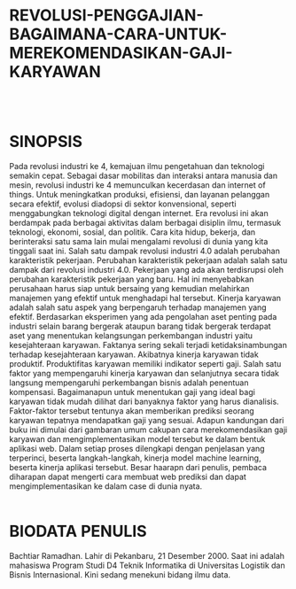 # REVOLUSI-PENGGAJIAN-BAGAIMANA-CARA-UNTUK-MEREKOMENDASIKAN-GAJI-KARYAWAN
<br></br>
# SINOPSIS
Pada revolusi industri ke 4, kemajuan ilmu pengetahuan dan teknologi semakin cepat. Sebagai dasar mobilitas dan interaksi antara manusia dan mesin, revolusi industri ke 4 memunculkan kecerdasan dan internet of things. Untuk meningkatkan produksi, efisiensi, dan layanan pelanggan secara efektif, evolusi diadopsi di sektor konvensional, seperti menggabungkan teknologi digital dengan internet. Era revolusi ini akan berdampak pada berbagai aktivitas dalam berbagai disiplin ilmu, termasuk teknologi, ekonomi, sosial, dan politik. Cara kita hidup, bekerja, dan berinteraksi satu sama lain mulai mengalami revolusi di dunia yang kita tinggali saat ini. Salah satu dampak revolusi industri 4.0 adalah perubahan karakteristik pekerjaan. Perubahan karakteristik pekerjaan adalah salah satu dampak dari revolusi industri 4.0. Pekerjaan yang ada akan terdisrupsi oleh perubahan karakteristik pekerjaan yang baru. Hal ini menyebabkan perusahaan harus siap untuk bersaing yang kemudian melahirkan manajemen yang efektif untuk menghadapi hal tersebut. Kinerja karyawan adalah salah satu aspek yang berpengaruh terhadap manajemen yang efektif. Berdasarkan eksperimen yang ada pengolahan aset penting pada industri selain barang bergerak ataupun barang tidak bergerak terdapat aset yang menentukan kelangsungan perkembangan industri yaitu kesejahteraan karyawan. Faktanya sering sekali terjadi ketidaksinambungan terhadap kesejahteraan karyawan. Akibatnya kinerja karyawan tidak produktif. Produktifitas karyawan memiliki indikator seperti gaji. Salah satu faktor yang mempengaruhi kinerja karyawan dan selanjutnya secara tidak langsung mempengaruhi perkembangan bisnis adalah penentuan kompensasi. Bagaimanapun untuk menentukan gaji yang ideal bagi karyawan tidak mudah dilihat dari banyaknya faktor yang harus dianalisis. Faktor-faktor tersebut tentunya akan memberikan prediksi seorang karyawan tepatnya mendapatkan gaji yang sesuai. Adapun kandungan dari buku ini dimulai dari gambaran umum cakupan cara merekomendasikan gaji karyawan dan mengimplementasikan model tersebut ke dalam bentuk aplikasi web. Dalam setiap proses dilengkapi dengan penjelasan yang terperinci, beserta langkah-langkah, kinerja model machine learning, beserta kinerja aplikasi tersebut. Besar haarapn dari penulis, pembaca diharapan dapat mengerti cara membuat web prediksi dan dapat mengimplementasikan ke dalam case di dunia nyata.
<br></br>
# BIODATA PENULIS
Bachtiar Ramadhan. Lahir di Pekanbaru, 21 Desember 2000. Saat ini adalah mahasiswa Program Studi D4 Teknik Informatika di Universitas Logistik dan Bisnis Internasional. Kini sedang menekuni bidang ilmu data.
